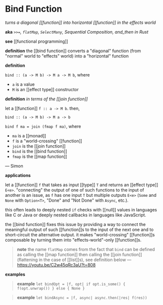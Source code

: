 # Bind Function

_turns a diagonal [[function]] into horizontal [[function]] in the effects world_

**aka** _`>>=`, `flatMap`, `SelectMany`, Sequential Composition, and_then in Rust_

**see** [[functional programming]]

**definition** the [[bind function]] converts a "diagonal" function (from "normal" world to "effects" world) into a "horizontal" function

**definition**

`bind :: (a -> M b) -> M a -> M b`, where

- `a` is a value
- `M` is an [[effect type]] constructor

**definition** _in terms of the [[join function]]_

let a [[function]] `f :: a -> M b`. then,

`bind :: (a -> M b) -> M a -> b`

`bind f ma = join (fmap f ma)`, where

- `ma` is a [[monad]]
- `f` is a "world-crossing" [[function]]
- `join` is the [[join function]]
- `bind` is the [[bind function]]
- `fmap` is the [[map function]]

&mdash; Simon

**applications**

let a [[function]] `f` that takes as input [[type]] `T` and returns an [[effect type]] `E<e>`. "connecting" the output of one of such functions to the input of another is an issue, as `f` has one input `T` but multiple outputs `E<e>` (`Some` and `None` with `Option<T>`, "Done" and "Not Done" with `Async`, etc.).

this often leads to deeply nested `if` checks with [[null]] values in languages like C or Java or deeply nested callbacks in languages like JavaScript.

the [[bind function]] fixes this issue by providing a way to connect the meaningful output of such [[function]]s to the input of the next one and to short-circuit the alternative output. it makes "world-crossing" [[function]]s composable by turning them into "effects-world"-only [[function]]s.

> **note** the name `flatMap` comes from the fact that `bind` can be defined as calling the [[map function]] then calling the [[join function]] (flattening in the case of [[list]]s), see definition below &mdash; <https://youtu.be/C2w45qRc3aU?t=808>

**examples**

> **example** `let bindOpt = |f, opt| if opt.is_some() { f(opt.unwrap()) } else { None }`

> **example** `let bindAsync = |f, async| async.then(|res| f(res))`

